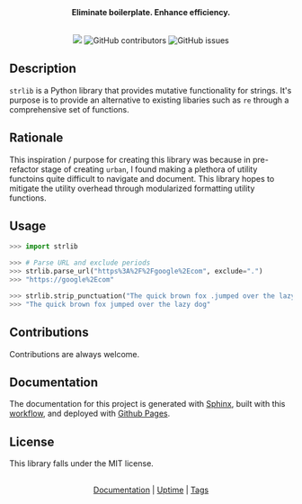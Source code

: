 <div align="center">
  <b>Eliminate boilerplate. Enhance efficiency.</b>
  <br><br>
  <p>
    <a href="https://codecov.io/gh/GH-Syn/strlib"><img src="https://img.shields.io/codecov/c/github/GH-Syn/strlib?color=ee8695&label=coverage&style=for-the-badge"></img></a>
    <img alt="GitHub contributors" src="https://img.shields.io/github/contributors-anon/GH-Syn/strlib?color=ffa49a&style=for-the-badge">
    <img alt="GitHub issues" src="https://img.shields.io/github/issues-raw/GH-Syn/strlib?color=f35e79&label=issues&style=for-the-badge">
  </p>
</div>



## Description
`strlib` is a Python library that provides mutative functionality for strings. It's purpose is to provide an alternative to existing libaries such as `re` through a comprehensive set of functions.

## Rationale
This inspiration / purpose for creating this library was because in pre-refactor stage of creating `urban`, I found making a plethora of utility functoins quite difficult to navigate and document.
This library hopes to mitigate the utility overhead through modularized formatting utility functions.

## Usage
```python
>>> import strlib

>>> # Parse URL and exclude periods
>>> strlib.parse_url("https%3A%2F%2Fgoogle%2Ecom", exclude=".")
>>> "https://google%2Ecom"

>>> strlib.strip_punctuation("The quick brown fox .jumped over the lazy dog.")
>>> "The quick brown fox jumped over the lazy dog"
```

## Contributions
Contributions are always welcome.

## Documentation
The documentation for this project is generated with [Sphinx](https://www.sphinx-doc.org/), built with this [workflow](https://github.com/GH-Syn/strlib/blob/master/.github/workflows/sphinx.yml), and deployed with [Github Pages](https://pages.github.com/).

## License
This library falls under the MIT license.

<h2></h2>
<div align="center">
  <a href="https://gh-syn.github.io/strlib/">Documentation</a>  |
  <a href="https://stats.uptimerobot.com/jWk6BflM5J">Uptime</a> |
  <a href="https://github.com/GH-Syn/strlib/releases/latest">Tags</a>
</div>
